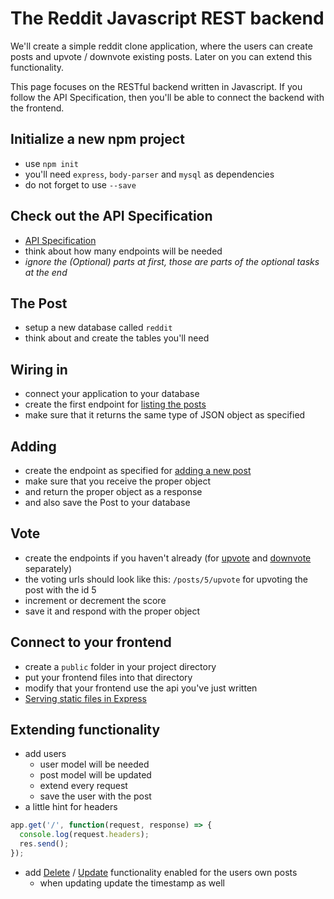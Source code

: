 # The Reddit Javascript REST backend

We'll create a simple reddit clone application, where the users can create posts and upvote / downvote existing posts. Later on you can extend this functionality.

This page focuses on the RESTful backend written in Javascript. If you follow the API Specification, then you'll be able to connect the backend with the frontend.

## Initialize a new npm project

 -  use `npm init`
 -  you'll need `express`, `body-parser` and `mysql` as dependencies
 -  do not forget to use `--save`

## Check out the API Specification

 -  [API Specification](../apispec.md)
 -  think about how many endpoints will be needed
 -  *ignore the (Optional) parts at first, those are parts of the optional tasks at the end*


## The Post

 -  setup a new database called `reddit`
 -  think about and create the tables you'll need

## Wiring in

 -  connect your application to your database
 -  create the first endpoint for [listing the posts](../apispec.md#get-posts)
 -  make sure that it returns the same type of JSON object as specified

## Adding

 -  create the endpoint as specified for [adding a new post](../apispec.md#post-posts)
 -  make sure that you receive the proper object
 -  and return the proper object as a response
 -  and also save the Post to your database

## Vote

 -  create the endpoints if you haven't already (for [upvote](../apispec.md#put-postsidupvote) and [downvote](../apispec.md#put-postsiddownvote) separately)
 -  the voting urls should look like this: `/posts/5/upvote` for upvoting the post with the id 5
 -  increment or decrement the score
 -  save it and respond with the proper object

## Connect to your frontend

 -  create a `public` folder in your project directory
 -  put your frontend files into that directory
 -  modify that your frontend use the api you've just written
 -  [Serving static files in Express](https://expressjs.com/en/starter/static-files.html)

## Extending functionality

 -  add users
    -  user model will be needed
    -  post model will be updated
    -  extend every request
    -  save the user with the post
 -  a little hint for headers

```javascript
app.get('/', function(request, response) => {
  console.log(request.headers);
  res.send();
});
```

 -  add [Delete](../apispec.md#delete-postsid) / [Update](../apispec.md#put-postsid) functionality enabled for the users own posts
    -  when updating update the timestamp as well
